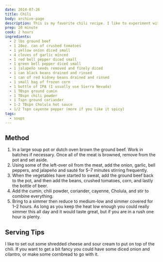 ```yaml
---
date: 2014-07-26
title: Chili
body: archive-page
description: This is my favorite chili recipe. I like to experiment with different types of beans and I always add a bottle of good, strong American IPA for a great flavor. 
prep: 20 minute
cook: 2 hours
ingredients:
  - 2 lbs ground beef
  - 1 28oz. can of crushed tomatoes
  - 1 yellow onion diced small
  - 4 cloves of garlic minced
  - 1 red bell pepper diced small
  - 1 green bell pepper diced small
  - 1 jalapeño seeds removed and finely diced
  - 1 can black beans drained and rinsed
  - 1 can of red kidney beans drained and rinsed
  - 1 small bag of frozen corn
  - 1 bottle of IPA (I usually use Sierra Nevada)
  - 1 TBspn ground cumin
  - 1 TBspn chili powder
  - 1 Tspn ground coriander
  - 1-2 TBspn Cholula hot sauce
  - 1/2 Tspn cayenne pepper (more if you like it spicy)
tags:
  - soups
---
```

## Method
1. In a large soup pot or dutch oven brown the ground beef. Work in batches if necessary. Once all of the meat is browned, remove from the pot and set aside.
2. Using some of the left-over oil from the meat, add the onion, garlic, bell peppers, and jalapeño and sauté for 5–7 minutes stirring frequently.
3. When the vegetables have started to sweat, add the ground beef back to the pot, and then add the beans, crushed tomatoes, corn, and lastly the bottle of beer.
4. Add the cumin, chili powder, coriander, cayenne, Cholula, and stir to combine everything.
5. Bring to a simmer then reduce to medium-low and simmer covered for 1–2 hours. As long as you keep the heat low enough you could really simmer this all day and it would taste great, but if you are in a rush one hour is plenty.

## Serving Tips
I like to set out some shredded cheese and sour cream to put on top of the chili. If you want to get a bit fancy you could have some diced onion and cilantro, or make some cornbread to go with it.